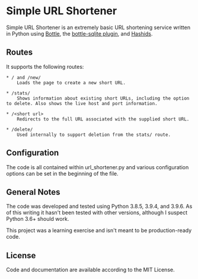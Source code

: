 # Simple URL Shortener

Simple URL Shortener is an extremely basic URL shortening service written in Python using [Bottle](https://bottlepy.org),
the [bottle-sqlite plugin](https://pypi.org/project/bottle-sqlite/), and [Hashids](https://hashids.org/python/).

## Routes

It supports the following routes:

    * / and /new/
        Loads the page to create a new short URL.

    * /stats/
        Shows information about existing short URLs, including the option to delete. Also shows the live host and port information.

    * /<short url>
        Redirects to the full URL associated with the supplied short URL.

    * /delete/
        Used internally to support deletion from the stats/ route.

## Configuration

The code is all contained within url_shortener.py and various configuration options can be set in the beginning of the file.

## General Notes

The code was developed and tested using Python 3.8.5, 3.9.4, and 3.9.6. As of this writing it hasn't been tested with other versions, although I suspect Python 3.6+ should work.

This project was a learning exercise and isn't meant to be production-ready code.

## License

Code and documentation are available according to the MIT License.
